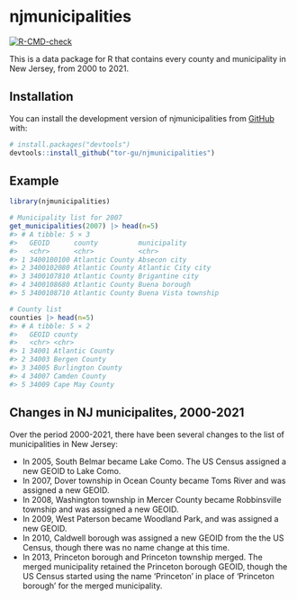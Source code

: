 
<!-- README.md is generated from README.Rmd. Please edit that file -->

# njmunicipalities

<!-- badges: start -->

[![R-CMD-check](https://github.com/tor-gu/njmunicipalities/actions/workflows/R-CMD-check.yaml/badge.svg)](https://github.com/tor-gu/njmunicipalities/actions/workflows/R-CMD-check.yaml)
<!-- badges: end -->

This is a data package for R that contains every county and municipality
in New Jersey, from 2000 to 2021.

## Installation

You can install the development version of njmunicipalities from
[GitHub](https://github.com/) with:

``` r
# install.packages("devtools")
devtools::install_github("tor-gu/njmunicipalities")
```

## Example

``` r
library(njmunicipalities)

# Municipality list for 2007
get_municipalities(2007) |> head(n=5)
#> # A tibble: 5 × 3
#>   GEOID      county          municipality        
#>   <chr>      <chr>           <chr>               
#> 1 3400100100 Atlantic County Absecon city        
#> 2 3400102080 Atlantic County Atlantic City city  
#> 3 3400107810 Atlantic County Brigantine city     
#> 4 3400108680 Atlantic County Buena borough       
#> 5 3400108710 Atlantic County Buena Vista township

# County list
counties |> head(n=5)
#> # A tibble: 5 × 2
#>   GEOID county           
#>   <chr> <chr>            
#> 1 34001 Atlantic County  
#> 2 34003 Bergen County    
#> 3 34005 Burlington County
#> 4 34007 Camden County    
#> 5 34009 Cape May County
```

## Changes in NJ municipalites, 2000-2021

Over the period 2000-2021, there have been several changes to the list
of municipalities in New Jersey:

-   In 2005, South Belmar became Lake Como. The US Census assigned a new
    GEOID to Lake Como.
-   In 2007, Dover township in Ocean County became Toms River and was
    assigned a new GEOID.
-   In 2008, Washington township in Mercer County became Robbinsville
    township and was assigned a new GEOID.
-   In 2009, West Paterson became Woodland Park, and was assigned a new
    GEOID.
-   In 2010, Caldwell borough was assigned a new GEOID from the the US
    Census, though there was no name change at this time.
-   In 2013, Princeton borough and Princeton township merged. The merged
    municipality retained the Princeton borough GEOID, though the US
    Census started using the name ‘Princeton’ in place of ‘Princeton
    borough’ for the merged municipality.

